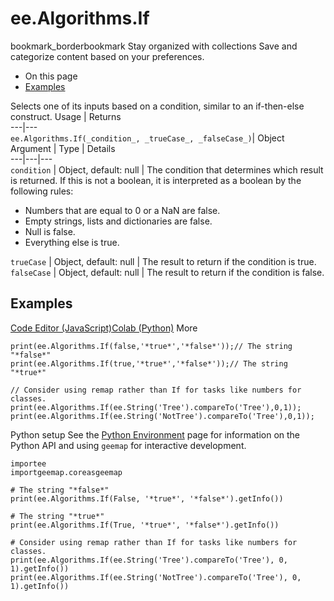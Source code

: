 
#  ee.Algorithms.If
bookmark_borderbookmark Stay organized with collections  Save and categorize content based on your preferences.
  * On this page
  * [Examples](https://developers.google.com/earth-engine/apidocs/ee-algorithms-if#examples)


Selects one of its inputs based on a condition, similar to an if-then-else construct.
Usage | Returns  
---|---  
`ee.Algorithms.If(_condition_, _trueCase_, _falseCase_)`|  Object  
Argument | Type | Details  
---|---|---  
`condition` | Object, default: null | The condition that determines which result is returned. If this is not a boolean, it is interpreted as a boolean by the following rules: 
  * Numbers that are equal to 0 or a NaN are false.
  * Empty strings, lists and dictionaries are false.
  * Null is false.
  * Everything else is true.

  
`trueCase` | Object, default: null | The result to return if the condition is true.  
`falseCase` | Object, default: null | The result to return if the condition is false.  
## Examples
[Code Editor (JavaScript)](https://developers.google.com/earth-engine/apidocs/ee-algorithms-if#code-editor-javascript-sample)[Colab (Python)](https://developers.google.com/earth-engine/apidocs/ee-algorithms-if#colab-python-sample) More
```
print(ee.Algorithms.If(false,'*true*','*false*'));// The string "*false*"
print(ee.Algorithms.If(true,'*true*','*false*'));// The string "*true*"

// Consider using remap rather than If for tasks like numbers for classes.
print(ee.Algorithms.If(ee.String('Tree').compareTo('Tree'),0,1));
print(ee.Algorithms.If(ee.String('NotTree').compareTo('Tree'),0,1));
```
Python setup
See the [ Python Environment](https://developers.google.com/earth-engine/guides/python_install) page for information on the Python API and using `geemap` for interactive development.
```
importee
importgeemap.coreasgeemap
```
```
# The string "*false*"
print(ee.Algorithms.If(False, '*true*', '*false*').getInfo())

# The string "*true*"
print(ee.Algorithms.If(True, '*true*', '*false*').getInfo())

# Consider using remap rather than If for tasks like numbers for classes.
print(ee.Algorithms.If(ee.String('Tree').compareTo('Tree'), 0, 1).getInfo())
print(ee.Algorithms.If(ee.String('NotTree').compareTo('Tree'), 0, 1).getInfo())
```

